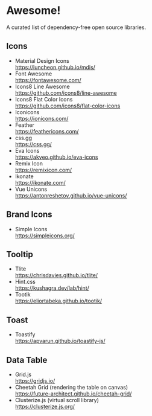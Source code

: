 # Awesome!

A curated list of dependency-free open source libraries.

## Icons

- Material Design Icons  
  https://luncheon.github.io/mdis/
- Font Awesome  
  https://fontawesome.com/
- Icons8 Line Awesome  
  https://github.com/icons8/line-awesome  
- Icons8 Flat Color Icons  
  https://github.com/icons8/flat-color-icons  
- Iconicons  
  https://ionicons.com/
- Feather  
  https://feathericons.com/
- css.gg  
  https://css.gg/
- Eva Icons  
  https://akveo.github.io/eva-icons
- Remix Icon  
  https://remixicon.com/
- Ikonate  
  https://ikonate.com/
- Vue Unicons  
  https://antonreshetov.github.io/vue-unicons/


## Brand Icons

- Simple Icons  
  https://simpleicons.org/  


## Tooltip

<!--
- Tippy.js  
  https://atomiks.github.io/tippyjs/
-->
- Tlite  
  https://chrisdavies.github.io/tlite/
- Hint.css  
  https://kushagra.dev/lab/hint/
- Tootik  
  https://eliortabeka.github.io/tootik/


## Toast

- Toastify  
  https://apvarun.github.io/toastify-js/


## Data Table

- Grid.js  
  https://gridjs.io/
- Cheetah Grid (rendering the table on canvas)  
  https://future-architect.github.io/cheetah-grid/
- Clusterize.js (virtual scroll library)  
  https://clusterize.js.org/
